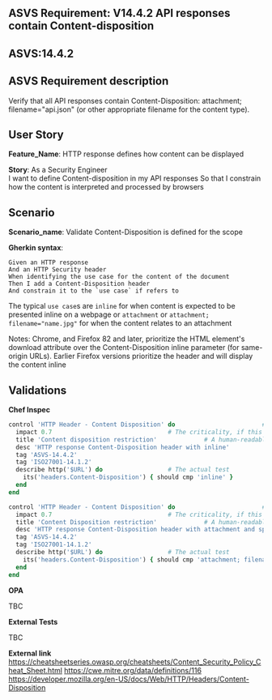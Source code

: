 ## ASVS Requirement: V14.4.2 API responses contain Content-disposition
## ASVS:14.4.2

## ASVS Requirement description
Verify that all API responses contain Content-Disposition: attachment; filename="api.json" (or other appropriate filename for the content type).

## User Story
**Feature_Name**: HTTP response defines how content can be displayed

**Story**:
As a Security Engineer\
I want to define Content-disposition in my API responses
So that I constrain how the content is interpreted and processed by browsers

## Scenario
**Scenario_name**: Validate Content-Disposition is defined for the scope

**Gherkin syntax**:
```gherkin
Given an HTTP response
And an HTTP Security header
When identifying the use case for the content of the document
Then I add a Content-Disposition header
And constrain it to the `use case` if refers to
```

The typical `use case`s are `inline` for when content is expected to be presented inline on a webpage or `attachment` or `attachment; filename="name.jpg"` for when the content relates to an attachment

Notes: Chrome, and Firefox 82 and later, prioritize the HTML <a> element's download attribute over the Content-Disposition inline parameter (for same-origin URLs). Earlier Firefox versions prioritize the header and will display the content inline

## Validations

**Chef Inspec**

```ruby
control 'HTTP Header - Content Disposition' do                        # A unique ID for this control
  impact 0.7                                # The criticality, if this control fails.
  title 'Content disposition restriction'             # A human-readable title
  desc 'HTTP response Content-Disposition header with inline'
  tag 'ASVS-14.4.2'
  tag 'ISO27001-14.1.2'
  describe http('$URL') do                  # The actual test
    its('headers.Content-Disposition') { should cmp 'inline' }
  end
end

control 'HTTP Header - Content Disposition' do                        # A unique ID for this control
  impact 0.7                                # The criticality, if this control fails.
  title 'Content Disposition restriction'             # A human-readable title
  desc 'HTTP response Content-Disposition header with attachment and specifies file name'
  tag 'ASVS-14.4.2'
  tag 'ISO27001-14.1.2'
  describe http('$URL') do                  # The actual test
    its('headers.Content-Disposition') { should cmp 'attachment; filename=' }
  end
end
```

**OPA**

TBC

**External Tests**

TBC

**External link**
https://cheatsheetseries.owasp.org/cheatsheets/Content_Security_Policy_Cheat_Sheet.html
https://cwe.mitre.org/data/definitions/116
https://developer.mozilla.org/en-US/docs/Web/HTTP/Headers/Content-Disposition
